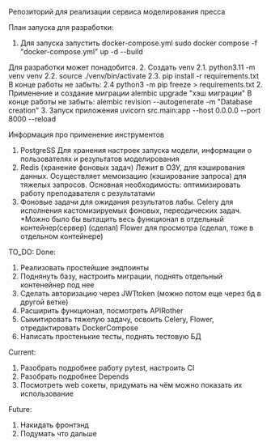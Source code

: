 Репозиторий для реализации сервиса моделирования пресса


План запуска для разработки:

1. Для запуска запустить docker-compose.yml
sudo docker compose -f "docker-compose.yml" up -d --build 

Для разработки может понадобится. 
2. Создать venv 
2.1. python3.11 -m venv venv
2.2. source ./venv/bin/activate
2.3. pip install -r requirements.txt
В конце работы не забыть:
2.4 python3 -m pip freeze > requirements.txt
2. Применение и создание миграции 
alembic upgrade "хэш миграции" 
В конце работы не забыть:
alembic revision --autogenerate -m "Database creation"
3. Запуск приложения
uvicorn src.main:app --host 0.0.0.0 --port 8000 --reload


Информация про применение инструментов
1. PostgreSS
Для хранения настроек запуска модели, информации о пользователях и результатов моделирования
2. Redis (хранение фоновых задач)
Лежит в ОЗУ, для кэширования данных. 
Осуществляет мемоизацию (кэширование запроса) для тяжелых запросов.
Основная необходимость: оптимизировать работу преподавателя с результатами
3. Фоновые задачи для ожидания результатов лабы.
Celery для исполнения кастомизируемых фоновых, переодических задач.
*Можно было бы вытащить весь функционал в отдельный контейнер(сервер) (сделал)
Flower для просмотра (сделал, тоже в отдельном контейнере)


TO_DO:
Done:
1. Реализовать простейшие эндпоинты
2. Поднянуть базу, настроить миграции, поднять отдельный контенейнер под нее
3. Сделать авторизацию через JWTtoken (можно потом еще через бд в другой ветке)
4. Расширить функционал, посмотреть  APIRother
5. Сымитировать тяжелую задачу, освоить Celery, Flower, отредактировать DockerCompose
6. Написать простенькие тесты, поднять тестовую БД

Current:
1. Разобрать подробнее работу pytest, настроить CI
2. Разобрать подробнее Depends
3. Посмотреть web сокеты, придумать на чём можно показать их использование

Future:
1. Накидать фронтэнд
2. Подумать что дальше
